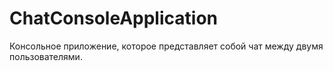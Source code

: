 # ChatConsoleApplication
Консольное приложение, которое представляет собой чат между двумя пользователями.
